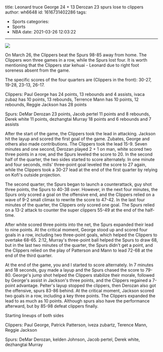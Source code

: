 title: Leonard truce George 24 + 13 Derozan 23 spurs lose to clippers
author: wh6648
id: 1616731402286
tags: 
- Sports
categories: 
- Sports
- NBA
date: 2021-03-26 12:03:22
---
![](https://p3.itc.cn/images01/20210326/4fdb4ee269094215b0f85e573b267128.jpeg)


On March 26, the Clippers beat the Spurs 98-85 away from home. The Clippers won three games in a row, while the Spurs lost four. It is worth mentioning that the Clippers star kehuai - Leonard due to right foot soreness absent from the game.

The specific scores of the four quarters are (Clippers in the front): 30-27, 19-28, 23-13, 26-17.

Clippers: Paul George has 24 points, 13 rebounds and 4 assists, ivaca zubaz has 10 points, 13 rebounds, Terrence Mann has 10 points, 12 rebounds, Reggie Jackson has 28 points

Spurs: DeMar Derozan 23 points, Jacob pertel 11 points and 8 rebounds, Derek white 11 points, dezhangtai Murray 18 points and 6 rebounds and 7 assists

After the start of the game, the Clippers took the lead in attacking. Jackson hit the layup and scored the first goal of the game. Zubates, George and others also made contributions. The Clippers took the lead 15-9. Seven minutes and one second, Derozan played 2 + 1 on man, white scored two three points in a row, and the Spurs leveled the score to 20. In the second half of the quarter, the two sides started to score alternately. In one minute and four seconds, mills' three-point goal leveled the score to 27 again, while the Clippers took a 30-27 lead at the end of the first quarter by relying on Kofi's outside projection.

The second quarter, the Spurs began to launch a counterattack, guy shot three points, the Spurs to 40-38 over. However, in the next four minutes, the Spurs only scored a goal on the offensive end, and the Clippers relied on a wave of 9-2 small climax to rewrite the score to 47-42. In the last four minutes of the quarter, the Clippers only scored one goal. The Spurs relied on a 13-2 attack to counter the super clippers 55-49 at the end of the half-time.

After white scored three points into the net, the Spurs expanded their lead to nine points. At the critical moment, George stood up and scored four goals in a row, including two three-point goals, which helped the Clippers to overtake 68-65. 2:12, Murray's three-point ball helped the Spurs to draw 68, but in the last two minutes of the quarter, the Spurs didn't get a point, and the Clippers relied on the play of Patterson and Mann to lead 72-68 at the end of the third quarter.

At the end of the game, you and I started to score alternately. In 7 minutes and 18 seconds, guy made a layup and the Spurs chased the score to 79-80. George's jump shot helped the Clippers stabilize their morale, followed by George's assist in Jackson's three points, and the Clippers regained a 7-point advantage. Pelter's layup stopped the clippers, then Derozan also got the offensive, spurs 83-86 behind. At the critical moment, Jackson scored two goals in a row, including a key three points. The Clippers expanded the lead to as much as 10 points. Although spurs also have the performance afterward, but by 85-98 defeat clippers finally.

Starting lineups of both sides

Clippers: Paul George, Patrick Patterson, iveza zubartz, Terence Mann, Reggie Jackson

Spurs: DeMar Derozan, kelden Johnson, Jacob pertel, Derek white, dezhangtai Murray

